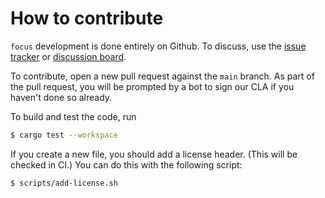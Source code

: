 # How to contribute

`focus` development is done entirely on Github. To discuss, use the [issue tracker](https://github.com/twitter/focus/issues) or [discussion board](https://github.com/twitter/focus/discussions).

To contribute, open a new pull request against the `main` branch. As part of the pull request, you will be prompted by a bot to sign our CLA if you haven't done so already.

To build and test the code, run

```sh
$ cargo test --workspace
```

If you create a new file, you should add a license header. (This will be checked in CI.) You can do this with the following script:

```sh
$ scripts/add-license.sh
```
